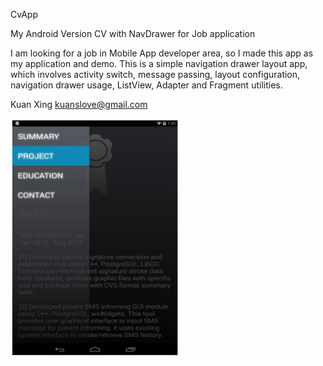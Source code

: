
CvApp


My Android Version CV with NavDrawer for Job application

I am looking for a job in Mobile App developer area, so I made this app as my application and demo. This is a simple navigation drawer layout app, which involves activity switch, message passing, layout configuration, navigation drawer usage, ListView, Adapter and Fragment utilities.


Kuan Xing
kuanslove@gmail.com


![Alt text](/snapshot.png?raw=true "Optional Title")
